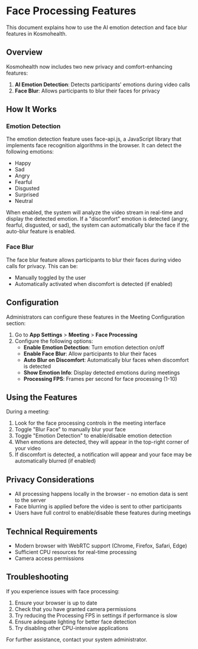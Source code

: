 # Face Processing Features

This document explains how to use the AI emotion detection and face blur features in Kosmohealth.

## Overview

Kosmohealth now includes two new privacy and comfort-enhancing features:

1. **AI Emotion Detection**: Detects participants' emotions during video calls
2. **Face Blur**: Allows participants to blur their faces for privacy

## How It Works

### Emotion Detection

The emotion detection feature uses face-api.js, a JavaScript library that implements face recognition algorithms in the browser. It can detect the following emotions:

- Happy
- Sad
- Angry
- Fearful
- Disgusted
- Surprised
- Neutral

When enabled, the system will analyze the video stream in real-time and display the detected emotion. If a "discomfort" emotion is detected (angry, fearful, disgusted, or sad), the system can automatically blur the face if the auto-blur feature is enabled.

### Face Blur

The face blur feature allows participants to blur their faces during video calls for privacy. This can be:

- Manually toggled by the user
- Automatically activated when discomfort is detected (if enabled)

## Configuration

Administrators can configure these features in the Meeting Configuration section:

1. Go to **App Settings** > **Meeting** > **Face Processing**
2. Configure the following options:
   - **Enable Emotion Detection**: Turn emotion detection on/off
   - **Enable Face Blur**: Allow participants to blur their faces
   - **Auto Blur on Discomfort**: Automatically blur faces when discomfort is detected
   - **Show Emotion Info**: Display detected emotions during meetings
   - **Processing FPS**: Frames per second for face processing (1-10)

## Using the Features

During a meeting:

1. Look for the face processing controls in the meeting interface
2. Toggle "Blur Face" to manually blur your face
3. Toggle "Emotion Detection" to enable/disable emotion detection
4. When emotions are detected, they will appear in the top-right corner of your video
5. If discomfort is detected, a notification will appear and your face may be automatically blurred (if enabled)

## Privacy Considerations

- All processing happens locally in the browser - no emotion data is sent to the server
- Face blurring is applied before the video is sent to other participants
- Users have full control to enable/disable these features during meetings

## Technical Requirements

- Modern browser with WebRTC support (Chrome, Firefox, Safari, Edge)
- Sufficient CPU resources for real-time processing
- Camera access permissions

## Troubleshooting

If you experience issues with face processing:

1. Ensure your browser is up to date
2. Check that you have granted camera permissions
3. Try reducing the Processing FPS in settings if performance is slow
4. Ensure adequate lighting for better face detection
5. Try disabling other CPU-intensive applications

For further assistance, contact your system administrator.
